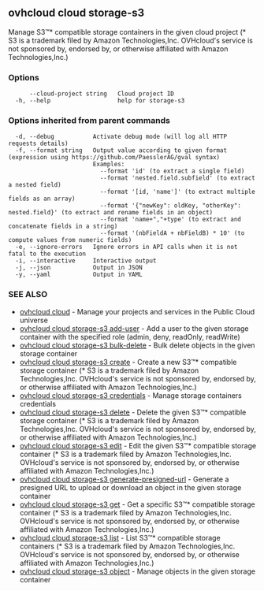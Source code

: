 ## ovhcloud cloud storage-s3

Manage S3™* compatible storage containers in the given cloud project (* S3 is a trademark filed by Amazon Technologies,Inc. OVHcloud's service is not sponsored by, endorsed by, or otherwise affiliated with Amazon Technologies,Inc.)

### Options

```
      --cloud-project string   Cloud project ID
  -h, --help                   help for storage-s3
```

### Options inherited from parent commands

```
  -d, --debug           Activate debug mode (will log all HTTP requests details)
  -f, --format string   Output value according to given format (expression using https://github.com/PaesslerAG/gval syntax)
                        Examples:
                          --format 'id' (to extract a single field)
                          --format 'nested.field.subfield' (to extract a nested field)
                          --format '[id, 'name']' (to extract multiple fields as an array)
                          --format '{"newKey": oldKey, "otherKey": nested.field}' (to extract and rename fields in an object)
                          --format 'name+","+type' (to extract and concatenate fields in a string)
                          --format '(nbFieldA + nbFieldB) * 10' (to compute values from numeric fields)
  -e, --ignore-errors   Ignore errors in API calls when it is not fatal to the execution
  -i, --interactive     Interactive output
  -j, --json            Output in JSON
  -y, --yaml            Output in YAML
```

### SEE ALSO

* [ovhcloud cloud](ovhcloud_cloud.md)	 - Manage your projects and services in the Public Cloud universe
* [ovhcloud cloud storage-s3 add-user](ovhcloud_cloud_storage-s3_add-user.md)	 - Add a user to the given storage container with the specified role (admin, deny, readOnly, readWrite)
* [ovhcloud cloud storage-s3 bulk-delete](ovhcloud_cloud_storage-s3_bulk-delete.md)	 - Bulk delete objects in the given storage container
* [ovhcloud cloud storage-s3 create](ovhcloud_cloud_storage-s3_create.md)	 - Create a new S3™* compatible storage container (* S3 is a trademark filed by Amazon Technologies,Inc. OVHcloud's service is not sponsored by, endorsed by, or otherwise affiliated with Amazon Technologies,Inc.)
* [ovhcloud cloud storage-s3 credentials](ovhcloud_cloud_storage-s3_credentials.md)	 - Manage storage containers credentials
* [ovhcloud cloud storage-s3 delete](ovhcloud_cloud_storage-s3_delete.md)	 - Delete the given S3™* compatible storage container (* S3 is a trademark filed by Amazon Technologies,Inc. OVHcloud's service is not sponsored by, endorsed by, or otherwise affiliated with Amazon Technologies,Inc.)
* [ovhcloud cloud storage-s3 edit](ovhcloud_cloud_storage-s3_edit.md)	 - Edit the given S3™* compatible storage container (* S3 is a trademark filed by Amazon Technologies,Inc. OVHcloud's service is not sponsored by, endorsed by, or otherwise affiliated with Amazon Technologies,Inc.)
* [ovhcloud cloud storage-s3 generate-presigned-url](ovhcloud_cloud_storage-s3_generate-presigned-url.md)	 - Generate a presigned URL to upload or download an object in the given storage container
* [ovhcloud cloud storage-s3 get](ovhcloud_cloud_storage-s3_get.md)	 - Get a specific S3™* compatible storage container (* S3 is a trademark filed by Amazon Technologies,Inc. OVHcloud's service is not sponsored by, endorsed by, or otherwise affiliated with Amazon Technologies,Inc.)
* [ovhcloud cloud storage-s3 list](ovhcloud_cloud_storage-s3_list.md)	 - List S3™* compatible storage containers (* S3 is a trademark filed by Amazon Technologies,Inc. OVHcloud's service is not sponsored by, endorsed by, or otherwise affiliated with Amazon Technologies,Inc.)
* [ovhcloud cloud storage-s3 object](ovhcloud_cloud_storage-s3_object.md)	 - Manage objects in the given storage container

